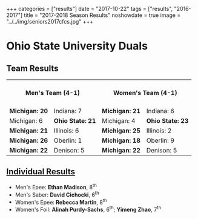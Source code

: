 +++
categories = ["results"]
date = "2017-10-22"
tags = ["results", "2016-2017"]
title = "2017-2018 Season Results"
noshowdate = true
image = "../../img/seniors2017cfcs.jpg"
+++

# Ohio State University Duals

## Team Results
<table class="table table-striped"><tbody>
<tr><td colspan="2"><h4 align="Center"><strong>Men's Team</strong> (4-1)</h4></td>  <td colspan="2"><h4 align="Center"><strong>Women's Team</strong> (4-1)</h4></td></tr>
<tr><td><strong>Michigan: 20</strong></td><td>Indiana: 7</td>                          <td><strong>Michigan: 21</strong></td><td>Indiana: 6</td></tr>
<tr><td>Michigan: 6</td><td><strong>Ohio State: 21</strong></td>                    <td>Michigan: 4</td><td><strong>Ohio State: 23</strong></td></tr>
<tr><td><strong>Michigan: 21</strong></td><td>Illinois: 6</td>                     <td><strong>Michigan: 25</strong></td><td>Illinois: 2</td></tr>
<tr><td><strong>Michigan: 26</strong></td><td>Oberlin: 1</td>                       <td><strong>Michigan: 18</strong></td><td>Oberlin: 9</td></tr>
<tr><td><strong>Michigan: 22</strong></td><td>Denison: 5</td>                 <td><strong>Michigan: 22</strong></td><td>Denison: 5</td></tr>
</tbody></table>

## [Individual Results](https://askfred.net/Results/results.php?tournament_id=35208)
- Men's Epee: **Ethan Madison**, 8<sup>th</sup>
- Men's Saber: **David Cichocki**, 6<sup>th</sup>
- Women's Epee: **Rebecca Martin**, 8<sup>th</sup>
- Women's Foil: **Alinah Purdy-Sachs**, 6<sup>th</sup>; **Yimeng Zhao**,  7<sup>th</sup>
